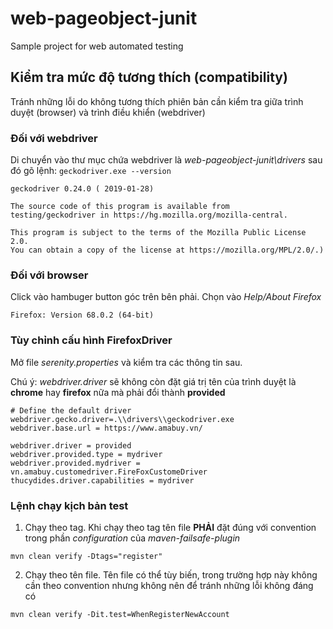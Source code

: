 # web-pageobject-junit
Sample project for web automated testing

## Kiểm tra mức độ tương thích (compatibility) 

Tránh những lỗi do không tương thích phiên bản cần kiểm tra giữa trình duyệt (browser) và trình điều khiển (webdriver)

### Đối với webdriver
Di chuyển vào thư mục chứa webdriver là _web-pageobject-junit\drivers_ sau đó gõ lệnh: `geckodriver.exe --version`

```
geckodriver 0.24.0 ( 2019-01-28)

The source code of this program is available from
testing/geckodriver in https://hg.mozilla.org/mozilla-central.

This program is subject to the terms of the Mozilla Public License 2.0.
You can obtain a copy of the license at https://mozilla.org/MPL/2.0/.)
```

### Đối với browser

Click vào hambuger button góc trên bên phải. Chọn vào _Help/About Firefox_
```
Firefox: Version 68.0.2 (64-bit)
```

### Tùy chỉnh cấu hình FirefoxDriver
Mở file _serenity.properties_ và kiểm tra các thông tin sau.

Chú ý: _webdriver.driver_ sẽ không còn đặt giá trị tên của trình duyệt là **chrome** hay **firefox** nữa mà phải đổi thành **provided**

```
# Define the default driver
webdriver.gecko.driver=.\\drivers\\geckodriver.exe
webdriver.base.url = https://www.amabuy.vn/

webdriver.driver = provided
webdriver.provided.type = mydriver
webdriver.provided.mydriver = vn.amabuy.customedriver.FireFoxCustomeDriver
thucydides.driver.capabilities = mydriver
```
### Lệnh chạy kịch bản test

1. Chạy theo tag. Khi chạy theo tag tên file **PHẢI** đặt đúng với convention trong phần _configuration_ của _maven-failsafe-plugin_

```
mvn clean verify -Dtags="register"
```

2. Chạy theo tên file. Tên file có thể tùy biến, trong trường hợp này không cần theo convention nhưng không nên để tránh những lỗi không đáng có

```
mvn clean verify -Dit.test=WhenRegisterNewAccount
```

